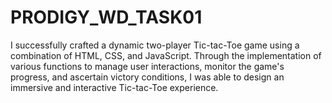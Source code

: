 # PRODIGY_WD_TASK01

I successfully crafted a dynamic two-player Tic-tac-Toe game using a combination of HTML, CSS, and JavaScript. 
Through the implementation of various functions to manage user interactions, monitor the game's progress, and ascertain victory conditions, I was able to design an immersive and interactive Tic-tac-Toe experience.
